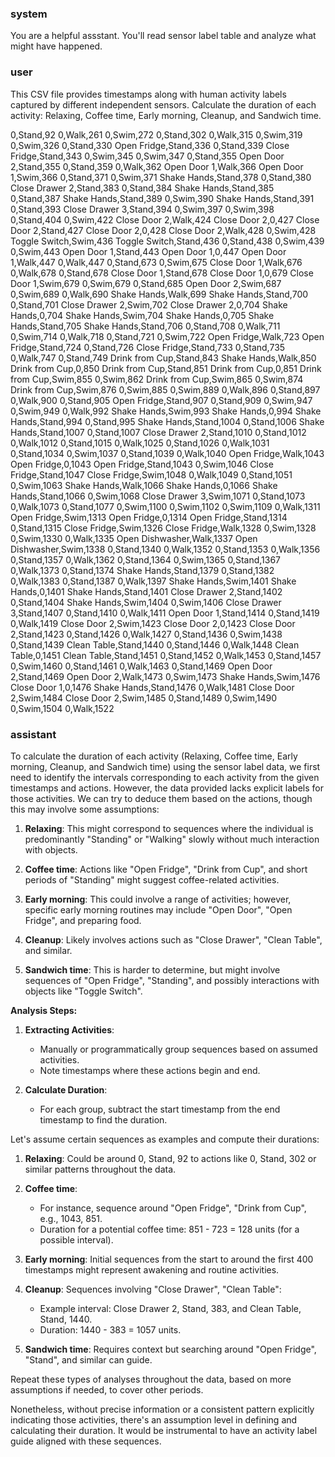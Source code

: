 ### system
You are a helpful assstant. You'll read sensor label table and analyze what might have happened.
### user

This CSV file provides timestamps along with human activity labels captured by different independent sensors.
Calculate the duration of each activity: Relaxing, Coffee time, Early morning, Cleanup, and Sandwich time.
    
0,Stand,92
0,Walk,261
0,Swim,272
0,Stand,302
0,Walk,315
0,Swim,319
0,Swim,326
0,Stand,330
Open Fridge,Stand,336
0,Stand,339
Close Fridge,Stand,343
0,Swim,345
0,Swim,347
0,Stand,355
Open Door 2,Stand,355
0,Stand,359
0,Walk,362
Open Door 1,Walk,366
Open Door 1,Swim,366
0,Stand,371
0,Swim,371
Shake Hands,Stand,378
0,Stand,380
Close Drawer 2,Stand,383
0,Stand,384
Shake Hands,Stand,385
0,Stand,387
Shake Hands,Stand,389
0,Swim,390
Shake Hands,Stand,391
0,Stand,393
Close Drawer 3,Stand,394
0,Swim,397
0,Swim,398
0,Stand,404
0,Swim,422
Close Door 2,Walk,424
Close Door 2,0,427
Close Door 2,Stand,427
Close Door 2,0,428
Close Door 2,Walk,428
0,Swim,428
Toggle Switch,Swim,436
Toggle Switch,Stand,436
0,Stand,438
0,Swim,439
0,Swim,443
Open Door 1,Stand,443
Open Door 1,0,447
Open Door 1,Walk,447
0,Walk,447
0,Stand,673
0,Swim,675
Close Door 1,Walk,676
0,Walk,678
0,Stand,678
Close Door 1,Stand,678
Close Door 1,0,679
Close Door 1,Swim,679
0,Swim,679
0,Stand,685
Open Door 2,Swim,687
0,Swim,689
0,Walk,690
Shake Hands,Walk,699
Shake Hands,Stand,700
0,Stand,701
Close Drawer 2,Swim,702
Close Drawer 2,0,704
Shake Hands,0,704
Shake Hands,Swim,704
Shake Hands,0,705
Shake Hands,Stand,705
Shake Hands,Stand,706
0,Stand,708
0,Walk,711
0,Swim,714
0,Walk,718
0,Stand,721
0,Swim,722
Open Fridge,Walk,723
Open Fridge,Stand,724
0,Stand,726
Close Fridge,Stand,733
0,Stand,735
0,Walk,747
0,Stand,749
Drink from Cup,Stand,843
Shake Hands,Walk,850
Drink from Cup,0,850
Drink from Cup,Stand,851
Drink from Cup,0,851
Drink from Cup,Swim,855
0,Swim,862
Drink from Cup,Swim,865
0,Swim,874
Drink from Cup,Swim,876
0,Swim,885
0,Swim,889
0,Walk,896
0,Stand,897
0,Walk,900
0,Stand,905
Open Fridge,Stand,907
0,Stand,909
0,Swim,947
0,Swim,949
0,Walk,992
Shake Hands,Swim,993
Shake Hands,0,994
Shake Hands,Stand,994
0,Stand,995
Shake Hands,Stand,1004
0,Stand,1006
Shake Hands,Stand,1007
0,Stand,1007
Close Drawer 2,Stand,1010
0,Stand,1012
0,Walk,1012
0,Stand,1015
0,Walk,1025
0,Stand,1026
0,Walk,1031
0,Stand,1034
0,Swim,1037
0,Stand,1039
0,Walk,1040
Open Fridge,Walk,1043
Open Fridge,0,1043
Open Fridge,Stand,1043
0,Swim,1046
Close Fridge,Stand,1047
Close Fridge,Swim,1048
0,Walk,1049
0,Stand,1051
0,Swim,1063
Shake Hands,Walk,1066
Shake Hands,0,1066
Shake Hands,Stand,1066
0,Swim,1068
Close Drawer 3,Swim,1071
0,Stand,1073
0,Walk,1073
0,Stand,1077
0,Swim,1100
0,Swim,1102
0,Swim,1109
0,Walk,1311
Open Fridge,Swim,1313
Open Fridge,0,1314
Open Fridge,Stand,1314
0,Stand,1315
Close Fridge,Swim,1326
Close Fridge,Walk,1328
0,Swim,1328
0,Swim,1330
0,Walk,1335
Open Dishwasher,Walk,1337
Open Dishwasher,Swim,1338
0,Stand,1340
0,Walk,1352
0,Stand,1353
0,Walk,1356
0,Stand,1357
0,Walk,1362
0,Stand,1364
0,Swim,1365
0,Stand,1367
0,Walk,1373
0,Stand,1374
Shake Hands,Stand,1379
0,Stand,1382
0,Walk,1383
0,Stand,1387
0,Walk,1397
Shake Hands,Swim,1401
Shake Hands,0,1401
Shake Hands,Stand,1401
Close Drawer 2,Stand,1402
0,Stand,1404
Shake Hands,Swim,1404
0,Swim,1406
Close Drawer 3,Stand,1407
0,Stand,1410
0,Walk,1411
Open Door 1,Stand,1414
0,Stand,1419
0,Walk,1419
Close Door 2,Swim,1423
Close Door 2,0,1423
Close Door 2,Stand,1423
0,Stand,1426
0,Walk,1427
0,Stand,1436
0,Swim,1438
0,Stand,1439
Clean Table,Stand,1440
0,Stand,1446
0,Walk,1448
Clean Table,0,1451
Clean Table,Stand,1451
0,Stand,1452
0,Walk,1453
0,Stand,1457
0,Swim,1460
0,Stand,1461
0,Walk,1463
0,Stand,1469
Open Door 2,Stand,1469
Open Door 2,Walk,1473
0,Swim,1473
Shake Hands,Swim,1476
Close Door 1,0,1476
Shake Hands,Stand,1476
0,Walk,1481
Close Door 2,Swim,1484
Close Door 2,Swim,1485
0,Stand,1489
0,Swim,1490
0,Swim,1504
0,Walk,1522

### assistant
To calculate the duration of each activity (Relaxing, Coffee time, Early morning, Cleanup, and Sandwich time) using the sensor label data, we first need to identify the intervals corresponding to each activity from the given timestamps and actions. However, the data provided lacks explicit labels for those activities. We can try to deduce them based on the actions, though this may involve some assumptions:

1. **Relaxing**: This might correspond to sequences where the individual is predominantly "Standing" or "Walking" slowly without much interaction with objects.

2. **Coffee time**: Actions like "Open Fridge", "Drink from Cup", and short periods of "Standing" might suggest coffee-related activities.

3. **Early morning**: This could involve a range of activities; however, specific early morning routines may include "Open Door", "Open Fridge", and preparing food.

4. **Cleanup**: Likely involves actions such as "Close Drawer", "Clean Table", and similar.

5. **Sandwich time**: This is harder to determine, but might involve sequences of "Open Fridge", "Standing", and possibly interactions with objects like "Toggle Switch".

**Analysis Steps:**

1. **Extracting Activities**:
   - Manually or programmatically group sequences based on assumed activities.
   - Note timestamps where these actions begin and end.

2. **Calculate Duration**:
   - For each group, subtract the start timestamp from the end timestamp to find the duration.

Let's assume certain sequences as examples and compute their durations:

1. **Relaxing**: Could be around 0, Stand, 92 to actions like 0, Stand, 302 or similar patterns throughout the data.

2. **Coffee time**:
   - For instance, sequence around "Open Fridge", "Drink from Cup", e.g., 1043, 851.
   - Duration for a potential coffee time: 851 - 723 = 128 units (for a possible interval).

3. **Early morning**: Initial sequences from the start to around the first 400 timestamps might represent awakening and routine activities.

4. **Cleanup**: Sequences involving "Close Drawer", "Clean Table":
   - Example interval: Close Drawer 2, Stand, 383, and Clean Table, Stand, 1440.
   - Duration: 1440 - 383 = 1057 units.

5. **Sandwich time**: Requires context but searching around "Open Fridge", "Stand", and similar can guide.

Repeat these types of analyses throughout the data, based on more assumptions if needed, to cover other periods.

Nonetheless, without precise information or a consistent pattern explicitly indicating those activities, there's an assumption level in defining and calculating their duration. It would be instrumental to have an activity label guide aligned with these sequences.
